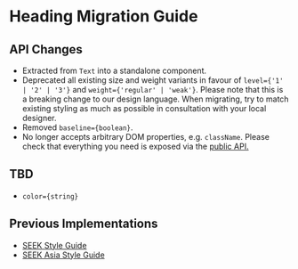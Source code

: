 # Heading Migration Guide

## API Changes

- Extracted from `Text` into a standalone component.
- Deprecated all existing size and weight variants in favour of `level={'1' | '2' | '3'}` and `weight={'regular' | 'weak'}`. Please note that this is a breaking change to our design language. When migrating, try to match existing styling as much as possible in consultation with your local designer.
- Removed `baseline={boolean}`.
- No longer accepts arbitrary DOM properties, e.g. `className`. Please check that everything you need is exposed via the [public API.](https://seek-oss.github.io/braid-design-system/components/Heading)

## TBD

- `color={string}`

## Previous Implementations

- [SEEK Style Guide](https://seek-oss.github.io/seek-style-guide/text)
- [SEEK Asia Style Guide](https://seekinternational.github.io/seek-asia-style-guide/text)
